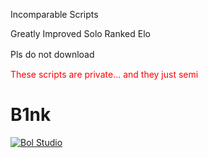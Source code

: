 
Incomparable Scripts

Greatly Improved Solo Ranked  Elo

Pls  do not download　


<p><font color="#FF0000">These scripts are private...  and they just semi</font></p>


B1nk
========

<a target="_blank" href="http://shang.qq.com/wpa/qunwpa?idkey=cdc09118b51ee019d4329c57e95d5731da84f4e7daa76da96144836600d9a8ff"><img border="0" src="http://pub.idqqimg.com/wpa/images/group.png" alt="Bol Studio" title="Bol Studio"></a>


